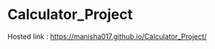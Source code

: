  # Calculator_Project

Hosted link : https://manisha017.github.io/Calculator_Project/                                               
